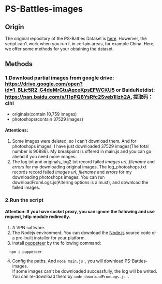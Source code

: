 # PS-Battles-images
## Origin
The original repository of the PS-Battles Dataset is [here](https://github.com/dbisUnibas/PS-Battles). Howerver, the script can't work when you run it in certain areas, for example China. Here, we offer some methods for your obtaining the dataset.
## Methods
### 1.Download partial images from google drive: https://drive.google.com/open?id=1_BLic5R2_G4deMrGtuAqceKpsEFWCKU5 or BaiduNetdist: https://pan.baidu.com/s/11pPQ8YsRfc2Sveb1llzh2A, 提取码：clhl
+ originals(contain 10,759 images)
+ photoshops(contain 37529 images) 
#### Attentions:
1. Some images were deleted, so I can't download them. And for photoshops images, I have just downloaded 37529 images(The total number is 90886). My breakpoint is offered in main.js and you can go ahead if you need more images.
2. The log.txt and originals_log2.txt record failed *images url*, *filename* and *errors* for my downloading original images. The log_photoshops.txt records record failed *images url*, *filename* and *errors* for my downloading photoshops images. You can run downloadFromLogs.js(Altering options is a must), and download the failed images.


### 2.Run the script
#### Attention: If you have socket proxy, you can ignore the following and use request, http module redirectly.
1. A VPN software.
2. The Nodejs environment. You can download the [Node.js](https://nodejs.org/en) source code or a pre-built installer for your platform.
3. Install [puppeteer](https://github.com/puppeteer/puppeteer) by the following command:
```
  npm i puppeteer
```
4. Config the paths. And ```node main.js ```, you will download PS-Battles-images. <br/>
If some images can't be downloaded successfully, the log will be writed. You can re-download them by ```node downloadFromLogs.js ```.
